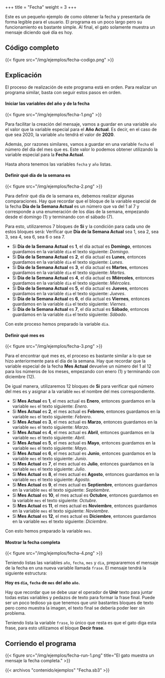 +++
title = "Fecha"
weight = 3
+++

Este es un pequeño ejemplo de como obtener la fecha y presentarla de forma legible para el usuario. El programa es un poco largo pero su funcionamiento es bastante simple. Al final, el gato solamente muestra un mensaje diciendo qué día es hoy.

## Código completo

{{< figure src="/img/ejemplos/fecha-codigo.png" >}}

## Explicación

El proceso de realización de este programa está en orden. Para realizar un programa similar, basta con seguir estos pasos en orden.

#### Iniciar las variables del año y de la fecha

{{< figure src="/img/ejemplos/fecha-1.png" >}}

Para facilitar la creación del mensaje, vamos a guardar en una variable `año` el valor que la variable especial para el **Año Actual**. Es decir, en el caso de que sea 2020, la variable `año` tendrá el valor de **2020**.

Además, por razones similares, vamos a guardar en una variable `fecha` el número del día del mes que es. Este valor lo podemos obtener utilizando la variable especial para la **Fecha Actual**.

Hasta ahora tenemos las variables `fecha` y `año` listas.

#### Definir qué día de la semana es

{{< figure src="/img/ejemplos/fecha-2.png" >}}

Para definir qué día de la semana es, debemos realizar algunas comparaciones. Hay que recordar que el bloque de la variable especial de la fecha **Día de la Semana Actual** es un número que va del 1 al 7 y corresponde a una enumeración de los días de la semana, empezando desde el domingo (1) y terminando con el sábado (7).

Para esto, utilizaremos 7 bloques de **Si** y la condición para cada uno de estos bloques será: Verificar que **Día de la Semana Actual** sea 1, sea 2, sea 3, sea 4, sea 6, sea 6 o sea 7.

* Si **Día de la Semana Actual** es **1**, el día actual es **Domingo**, entonces guardamos en la variable `dia` el texto siguiente: *Domingo*.
* Si **Día de la Semana Actual** es **2**, el día actual es **Lunes**, entonces guardamos en la variable `dia` el texto siguiente: *Lunes*.
* Si **Día de la Semana Actual** es **3**, el día actual es **Martes**, entonces guardamos en la variable `dia` el texto siguiente: *Martes*.
* Si **Día de la Semana Actual** es **4**, el día actual es **Miércoles**, entonces guardamos en la variable `dia` el texto siguiente: *Miércoles*.
* Si **Día de la Semana Actual** es **5**, el día actual es **Jueves**, entonces guardamos en la variable `dia` el texto siguiente: *Jueves*.
* Si **Día de la Semana Actual** es **6**, el día actual es **Viernes**, entonces guardamos en la variable `dia` el texto siguiente: *Viernes*.
* Si **Día de la Semana Actual** es **7**, el día actual es **Sábado**, entonces guardamos en la variable `dia` el texto siguiente: *Sábado*.

Con este proceso hemos preparado la variable `dia`.

#### Definir qué mes es

{{< figure src="/img/ejemplos/fecha-3.png" >}}

Para el encontrar qué mes es, el proceso es bastante similar a lo que se hizo anteriormente para el día de la semana. Hay que recordar que la variable especial de la fecha **Mes Actual** devuelve un número del 1 al 12 para los números de los meses, empezando con enero (1) y terminando con diciembre (12).

De igual manera, utilizaremos 12 bloques de **Si** para verificar qué número del mes es y asignar a la variable `mes` el nombre del mes correspondiente.

* Si **Mes Actual** es **1**, el mes actual es **Enero**, entonces guardamos en la variable `mes` el texto siguiente: *Enero*.
* Si **Mes Actual** es **2**, el mes actual es **Febrero**, entonces guardamos en la variable `mes` el texto siguiente: *Febrero*.
* Si **Mes Actual** es **3**, el mes actual es **Marzo**, entonces guardamos en la variable `mes` el texto siguiente: *Marzo*.
* Si **Mes Actual** es **4**, el mes actual es **Abril**, entonces guardamos en la variable `mes` el texto siguiente: *Abril*.
* Si **Mes Actual** es **5**, el mes actual es **Mayo**, entonces guardamos en la variable `mes` el texto siguiente: *Mayo*.
* Si **Mes Actual** es **6**, el mes actual es **Junio**, entonces guardamos en la variable `mes` el texto siguiente: *Junio*.
* Si **Mes Actual** es **7**, el mes actual es **Julio**, entonces guardamos en la variable `mes` el texto siguiente: *Julio*.
* Si **Mes Actual** es **8**, el mes actual es **Agosto**, entonces guardamos en la variable `mes` el texto siguiente: *Agosto*.
* Si **Mes Actual** es **9**, el mes actual es **Septiembre**, entonces guardamos en la variable `mes` el texto siguiente: *Septiembre*.
* Si **Mes Actual** es **10**, el mes actual es **Octubre**, entonces guardamos en la variable `mes` el texto siguiente: *Octubre*.
* Si **Mes Actual** es **11**, el mes actual es **Noviembre**, entonces guardamos en la variable `mes` el texto siguiente: *Noviembre*.
* Si **Mes Actual** es **12**, el mes actual es **Diciembre**, entonces guardamos en la variable `mes` el texto siguiente: *Diciembre*.

Con esto hemos preparado la variable `mes`.

#### Mostrar la fecha completa

{{< figure src="/img/ejemplos/fecha-4.png" >}}

Teniendo listas las variables `año`, `fecha`, `mes` y `dia`, prepararemos el mensaje de la fecha en una nueva variable llamada `frase`. El mensaje tendrá la siguiente estructura:

**Hoy es `dia`, `fecha` de `mes` del año `año`.**

Hay que recordar que se debe usar el operador de **Unir** texto para juntar todas estas variables y pedazos de texto para formar la frase final. Puede ser un poco tedioso ya que tenemos que unir bastantes bloques de texto pero como muestra la imagen, el texto final se debería poder leer sin problema.

Teniendo lista la variable `frase`, lo único que resta es que el gato diga esta frase, para esto utilizamos el bloque **Decir frase**.

## Corriendo el programa

{{< figure src="/img/ejemplos/fecha-run-1.png" title="El gato muestra un mensaje la fecha completa." >}}

{{< archivos "contenido/ejemplos" "Fecha.sb3" >}}
